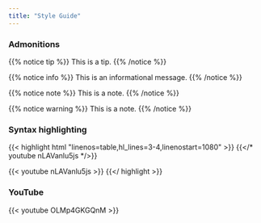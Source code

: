 ```yaml
---
title: "Style Guide"
---
```


### Admonitions

{{% notice tip %}}
This is a tip.
{{% /notice %}}

{{% notice info %}}
This is an informational message.
{{% /notice %}}

{{% notice note %}}
This is a note.
{{% /notice %}}

{{% notice warning %}}
This is a note.
{{% /notice %}}

### Syntax highlighting

{{< highlight html "linenos=table,hl_lines=3-4,linenostart=1080" >}} <!-- Generated Youtube source code for video -->
{{</* youtube nLAVanlu5js */>}}
<!-- Output -->
{{< youtube nLAVanlu5js >}} {{</ highlight >}}


### YouTube

{{< youtube OLMp4GKGQnM >}}